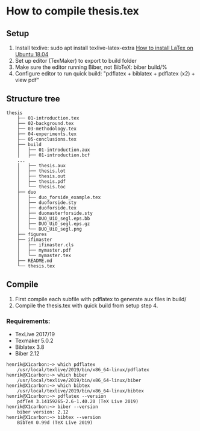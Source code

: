 # How to compile thesis.tex

## Setup
1. Install texlive: sudo apt install texlive-latex-extra 
[How to install LaTex on Ubuntu 18.04](https://linuxconfig.org/how-to-install-latex-on-ubuntu-18-04-bionic-beaver-linux "Latex installation")
2. Set up editor (TexMaker) to export to build folder
3. Make sure the editor running Biber, not BibTeX: biber build/%
4. Configure editor to run quick build: "pdflatex + biblatex + pdflatex (x2) + view pdf"

## Structure tree
```
thesis
    ├── 01-introduction.tex
    ├── 02-background.tex
    ├── 03-methodology.tex
    ├── 04-experiments.tex
    ├── 05-conclusions.tex
    ├── build
    │   ├── 01-introduction.aux
    │   ├── 01-introduction.bcf
    ...
    │   ├── thesis.aux
    │   ├── thesis.lot
    │   ├── thesis.out
    │   ├── thesis.pdf
    │   └── thesis.toc
    ├── duo
    │   ├── duo_forside_example.tex
    │   ├── duoforside.sty
    │   ├── duoforside.tex
    │   ├── duomasterforside.sty
    │   ├── DUO_UiO_segl.eps.bb
    │   ├── DUO_UiO_segl.eps.gz
    │   └── DUO_UiO_segl.png
    ├── figures
    ├── ifimaster
    │   ├── ifimaster.cls
    │   ├── mymaster.pdf
    │   └── mymaster.tex
    ├── README.md
    └── thesis.tex
```

## Compile
1. First compile each subfile with pdflatex to generate aux files in build/
2. Compile the thesis.tex with quick build from setup step 4.


### Requirements:
- TexLive 2017/19 
- Texmaker 5.0.2
- Biblatex 3.8
- Biber 2.12


```
henrik@X1carbon:~> which pdflatex
    /usr/local/texlive/2019/bin/x86_64-linux/pdflatex
henrik@X1carbon:~> which biber
    /usr/local/texlive/2019/bin/x86_64-linux/biber
henrik@X1carbon:~> which bibtex
    /usr/local/texlive/2019/bin/x86_64-linux/bibtex
henrik@X1carbon:~> pdflatex --version
    pdfTeX 3.14159265-2.6-1.40.20 (TeX Live 2019)
henrik@X1carbon:~> biber --version
    biber version: 2.12
henrik@X1carbon:~> bibtex --version
    BibTeX 0.99d (TeX Live 2019)
```
